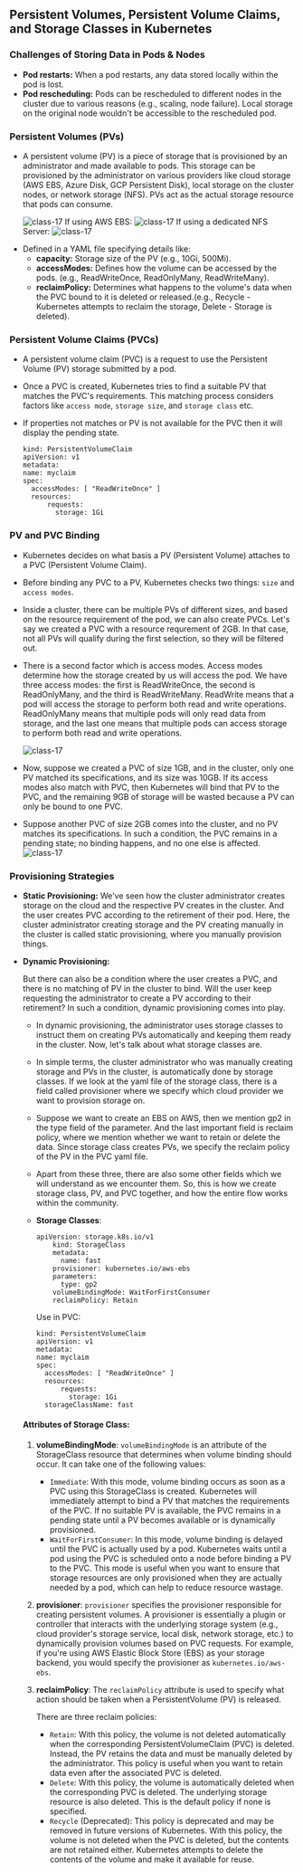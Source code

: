 ## Persistent Volumes, Persistent Volume Claims, and Storage Classes in Kubernetes

### Challenges of Storing Data in Pods & Nodes

* **Pod restarts:** When a pod restarts, any data stored locally within the pod is lost.
* **Pod rescheduling:** Pods can be rescheduled to different nodes in the cluster due to various reasons (e.g., scaling, node failure). Local storage on the original node wouldn't be accessible to the rescheduled pod.

### Persistent Volumes (PVs)

- A persistent volume (PV) is a piece of storage that is provisioned by an administrator and made available to pods. This storage can be provisioned by the administrator on various providers like cloud storage (AWS EBS, Azure Disk, GCP Persistent Disk), local storage on the cluster nodes, or network storage (NFS). PVs act as the actual storage resource that pods can consume.
  
  ![class-17](../../images/pv.png)
  If using AWS EBS:
  ![class-17](../../images/pv1.png)
  If using a dedicated NFS Server:
  ![class-17](../../images/pv2.png)

* Defined in a YAML file specifying details like:
  * **capacity:** Storage size of the PV (e.g., 10Gi, 500Mi).
  * **accessModes:** Defines how the volume can be accessed by the pods. (e.g., ReadWriteOnce, ReadOnlyMany, ReadWriteMany).
  * **reclaimPolicy:** Determines what happens to the volume's data when the PVC bound to it is deleted or released.(e.g., Recycle - Kubernetes attempts to reclaim the storage, Delete - Storage is deleted).

### Persistent Volume Claims (PVCs)

- A persistent volume claim (PVC) is a request to use the Persistent Volume (PV) storage submitted by a pod.
- Once a PVC is created, Kubernetes tries to find a suitable PV that matches the PVC's requirements. This matching process considers factors like `access mode`, `storage size`, and `storage class` etc.
- If properties not matches or PV is not available for the PVC then it will display the pending state.
  
  ```
  kind: PersistentVolumeClaim
  apiVersion: v1
  metadata:
  name: myclaim
  spec:
    accessModes: [ "ReadWriteOnce" ]
    resources:
        requests:
          storage: 1Gi
  ```

### PV and PVC Binding

- Kubernetes decides on what basis a PV (Persistent Volume) attaches to a PVC (Persistent Volume Claim).
- Before binding any PVC to a PV, Kubernetes checks two things: `size` and `access modes`.
- Inside a cluster, there can be multiple PVs of different sizes, and based on the resource requirement of the pod, we can also create PVCs. Let's say we created a PVC with a resource requrement of 2GB. In that case, not all PVs will qualify during the first selection, so they will be filtered out.
- There is a second factor which is access modes. Access modes determine how the storage created by us will access the pod. We have three access modes: the first is ReadWriteOnce, the second is ReadOnlyMany, and the third is ReadWriteMany. ReadWrite means that a pod will access the storage to perform both read and write operations. ReadOnlyMany means that multiple pods will only read data from storage, and the last one means that multiple pods can access storage to perform both read and write operations.
  
  ![class-17](../../images/pvc.png)
- Now, suppose we created a PVC of size 1GB, and in the cluster, only one PV matched its specifications, and its size was 10GB. If its access modes also match with PVC, then Kubernetes will bind that PV to the PVC, and the remaining 9GB of storage will be wasted because a PV can only be bound to one PVC.
- Suppose another PVC of size 2GB comes into the cluster, and no PV matches its specifications. In such a condition, the PVC remains in a pending state; no binding happens, and no one else is affected.
  ![class-17](../../images/pvc1.png)

### Provisioning Strategies

- **Static Provisioning:**
  We've seen how the cluster administrator creates storage on the cloud and the respective PV creates in the cluster. And the user creates PVC according to the retirement of their pod. Here, the cluster administrator creating storage and the PV creating manually in the cluster is called static provisioning, where you manually provision things.
- **Dynamic Provisioning:**
  
  But there can also be a condition where the user creates a PVC, and there is no matching of PV in the cluster to bind. Will the user keep requesting the administrator to create a PV according to their retirement? In such a condition, dynamic provisioning comes into play.
  
  - In dynamic provisioning, the administrator uses storage classes to instruct them on creating PVs automatically and keeping them ready in the cluster. Now, let's talk about what storage classes are.
  - In simple terms, the cluster administrator who was manually creating storage and PVs in the cluster, is automatically done by storage classes. If we look at the yaml file of the storage class, there is a field called provisioner where we specify which cloud provider we want to provision storage on.
  - Suppose we want to create an EBS on AWS, then we mention gp2 in the type field of the parameter. And the last important field is reclaim policy, where we mention whether we want to retain or delete the data. Since storage class creates PVs, we specify the reclaim policy of the PV in the PVC yaml file.
  - Apart from these three, there are also some other fields which we will understand as we encounter them. So, this is how we create storage class, PV, and PVC together, and how the entire flow works within the community.
  - __Storage Classes__:
    
    ```
    apiVersion: storage.k8s.io/v1
        kind: StorageClass
        metadata:
          name: fast
        provisioner: kubernetes.io/aws-ebs
        parameters:
          type: gp2
        volumeBindingMode: WaitForFirstConsumer
        reclaimPolicy: Retain
    ```
    
    Use in PVC:
    
    ```
    kind: PersistentVolumeClaim
    apiVersion: v1
    metadata:
    name: myclaim
    spec:
      accessModes: [ "ReadWriteOnce" ]
      resources:
          requests:
            storage: 1Gi
      storageClassName: fast
    ```
  
  #### Attributes of Storage Class:
  
  1. ​**volumeBindingMode**​: `volumeBindingMode` is an attribute of the StorageClass resource that determines when volume binding should occur. It can take one of the following values:
  
      * `Immediate`: With this mode, volume binding occurs as soon as a PVC using this StorageClass is created. Kubernetes will immediately attempt to bind a PV that matches the requirements of the PVC. If no suitable PV is available, the PVC remains in a pending state until a PV becomes available or is dynamically provisioned.
      * `WaitForFirstConsumer`: In this mode, volume binding is delayed until the PVC is actually used by a pod. Kubernetes waits until a pod using the PVC is scheduled onto a node before binding a PV to the PVC. This mode is useful when you want to ensure that storage resources are only provisioned when they are actually needed by a pod, which can help to reduce resource wastage.
  
  2. ​**provisioner**​: `provisioner` specifies the provisioner responsible for creating persistent volumes. A provisioner is essentially a plugin or controller that interacts with the underlying storage system (e.g., cloud provider's storage service, local disk, network storage, etc.) to dynamically provision volumes based on PVC requests.
     For example, if you're using AWS Elastic Block Store (EBS) as your storage backend, you would specify the provisioner as `kubernetes.io/aws-ebs`.
  3. ​**reclaimPolicy**​: The `reclaimPolicy` attribute is used to specify what action should be taken when a PersistentVolume (PV) is released.


      There are three reclaim policies:

      - `Retain`: With this policy, the volume is not deleted automatically when the corresponding PersistentVolumeClaim (PVC) is deleted. Instead, the PV retains the data and must be manually deleted by the administrator. This policy is useful when you want to retain data even after the associated PVC is deleted.
      - `Delete`: With this policy, the volume is automatically deleted when the corresponding PVC is deleted. The underlying storage resource is also deleted. This is the default policy if none is specified.
      - `Recycle` (Deprecated): This policy is deprecated and may be removed in future versions of Kubernetes. With this policy, the volume is not deleted when the PVC is deleted, but the contents are not retained either. Kubernetes attempts to delete the contents of the volume and make it available for reuse.


